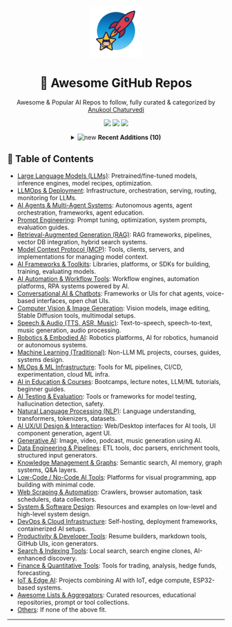 <p align="center"><img src="assets/awesome-logo.png" width="120" alt="Awesome Repos"/></p>
<h1 align="center">🚀 Awesome GitHub Repos</h1>
<p align="center">Awesome & Popular AI Repos to follow, fully curated & categorized by <a href="https://github.com/anukchat">Anukool Chaturvedi</a></p>
<p align="center">
  <a href="https://github.com/anukchat/awesome-github-repos/stargazers"><img src="https://img.shields.io/github/stars/anukchat/awesome-github-repos?style=flat-square"></a>
  <a href="https://github.com/anukchat/awesome-github-repos/network/members"><img src="https://img.shields.io/github/forks/anukchat/awesome-github-repos?style=flat-square"></a>
  <a href="https://github.com/anukchat/awesome-github-repos/blob/main/LICENSE"><img src="https://img.shields.io/github/license/anukchat/awesome-github-repos?style=flat-square"></a>
  </p>

<details align="center">
<summary><img src="https://github.com/Anmol-Baranwal/Cool-GIFs-For-GitHub/assets/74038190/9037a869-528d-44e2-acaa-288c260ec742" width="28" alt="new"/> <strong>Recent Additions (10)</strong></summary>

<table align="center"><tr><td style="vertical-align:top; padding: 24px 36px; text-align:center;"><div align="left"><img src="https://github.com/Anmol-Baranwal/Cool-GIFs-For-GitHub/assets/74038190/9037a869-528d-44e2-acaa-288c260ec742" width="40" alt="new"/></div>
<div align="center">
  <img src="https://avatars.githubusercontent.com/u/177409041?v=4" width="32"/><br/>
  <strong><a href="https://github.com/humanlayer/12-factor-agents">humanlayer/12-factor-agents</a> 🔥🔥</strong>
  <br/>
  <em>What are the principles we can use to build LLM-powered software that is actually good enough to put in the hands of pro...</em>
  <br/>
  <span>
    <a href="https://github.com/humanlayer/12-factor-agents/stargazers"><img src="https://img.shields.io/github/stars/humanlayer/12-factor-agents?style=flat-square&labelColor=343b41"></a>
    <a href="https://github.com/humanlayer/12-factor-agents/network/members"><img src="https://img.shields.io/github/forks/humanlayer/12-factor-agents?style=flat-square&labelColor=343b41"></a>
  </span>
</div>

</td><td style="vertical-align:top; padding: 24px 36px; text-align:center;"><div align="left"><img src="https://github.com/Anmol-Baranwal/Cool-GIFs-For-GitHub/assets/74038190/9037a869-528d-44e2-acaa-288c260ec742" width="40" alt="new"/></div>
<div align="center">
  <img src="https://avatars.githubusercontent.com/u/16785467?v=4" width="32"/><br/>
  <strong><a href="https://github.com/googleapis/genai-toolbox">googleapis/genai-toolbox</a> 🔥🔥</strong>
  <br/>
  <em>MCP Toolbox for Databases is an open source MCP server for databases.</em>
  <br/>
  <span>
    <a href="https://github.com/googleapis/genai-toolbox/stargazers"><img src="https://img.shields.io/github/stars/googleapis/genai-toolbox?style=flat-square&labelColor=343b41"></a>
    <a href="https://github.com/googleapis/genai-toolbox/network/members"><img src="https://img.shields.io/github/forks/googleapis/genai-toolbox?style=flat-square&labelColor=343b41"></a>
  </span>
</div>

</td></tr><tr><td style="vertical-align:top; padding: 24px 36px; text-align:center;"><div align="left"><img src="https://github.com/Anmol-Baranwal/Cool-GIFs-For-GitHub/assets/74038190/9037a869-528d-44e2-acaa-288c260ec742" width="40" alt="new"/></div>
<div align="center">
  <img src="https://avatars.githubusercontent.com/u/1247180?v=4" width="32"/><br/>
  <strong><a href="https://github.com/Doriandarko/claude-engineer">Doriandarko/claude-engineer</a> 🔥🔥🔥</strong>
  <br/>
  <em>Claude Engineer is an interactive command-line interface (CLI) that leverages the power of Anthropic's Claude-3.5-Sonnet...</em>
  <br/>
  <span>
    <a href="https://github.com/Doriandarko/claude-engineer/stargazers"><img src="https://img.shields.io/github/stars/Doriandarko/claude-engineer?style=flat-square&labelColor=343b41"></a>
    <a href="https://github.com/Doriandarko/claude-engineer/network/members"><img src="https://img.shields.io/github/forks/Doriandarko/claude-engineer?style=flat-square&labelColor=343b41"></a>
  </span>
</div>

</td><td style="vertical-align:top; padding: 24px 36px; text-align:center;"><div align="left"><img src="https://github.com/Anmol-Baranwal/Cool-GIFs-For-GitHub/assets/74038190/9037a869-528d-44e2-acaa-288c260ec742" width="40" alt="new"/></div>
<div align="center">
  <img src="https://avatars.githubusercontent.com/u/1438012?v=4" width="32"/><br/>
  <strong><a href="https://github.com/markqvist/Reticulum">markqvist/Reticulum</a> 🔥</strong>
  <br/>
  <em>The cryptography-based networking stack for building unstoppable networks with LoRa, Packet Radio, WiFi and everything i...</em>
  <br/>
  <span>
    <a href="https://github.com/markqvist/Reticulum/stargazers"><img src="https://img.shields.io/github/stars/markqvist/Reticulum?style=flat-square&labelColor=343b41"></a>
    <a href="https://github.com/markqvist/Reticulum/network/members"><img src="https://img.shields.io/github/forks/markqvist/Reticulum?style=flat-square&labelColor=343b41"></a>
  </span>
</div>

</td></tr><tr><td style="vertical-align:top; padding: 24px 36px; text-align:center;"><div align="left"><img src="https://github.com/Anmol-Baranwal/Cool-GIFs-For-GitHub/assets/74038190/9037a869-528d-44e2-acaa-288c260ec742" width="40" alt="new"/></div>
<div align="center">
  <img src="https://avatars.githubusercontent.com/u/110412045?v=4" width="32"/><br/>
  <strong><a href="https://github.com/danny-avila/LibreChat">danny-avila/LibreChat</a> 🔥🔥🔥</strong>
  <br/>
  <em>Enhanced ChatGPT Clone: Features Agents, DeepSeek, Anthropic, AWS, OpenAI, Responses API, Azure, Groq, o1, GPT-4o, Mistr...</em>
  <br/>
  <span>
    <a href="https://github.com/danny-avila/LibreChat/stargazers"><img src="https://img.shields.io/github/stars/danny-avila/LibreChat?style=flat-square&labelColor=343b41"></a>
    <a href="https://github.com/danny-avila/LibreChat/network/members"><img src="https://img.shields.io/github/forks/danny-avila/LibreChat?style=flat-square&labelColor=343b41"></a>
  </span>
</div>

</td><td style="vertical-align:top; padding: 24px 36px; text-align:center;"><div align="left"><img src="https://github.com/Anmol-Baranwal/Cool-GIFs-For-GitHub/assets/74038190/9037a869-528d-44e2-acaa-288c260ec742" width="40" alt="new"/></div>
<div align="center">
  <img src="https://avatars.githubusercontent.com/u/128464815?v=4" width="32"/><br/>
  <strong><a href="https://github.com/ComposioHQ/grok-cli">ComposioHQ/grok-cli</a> </strong>
  <br/>
  <em></em>
  <br/>
  <span>
    <a href="https://github.com/ComposioHQ/grok-cli/stargazers"><img src="https://img.shields.io/github/stars/ComposioHQ/grok-cli?style=flat-square&labelColor=343b41"></a>
    <a href="https://github.com/ComposioHQ/grok-cli/network/members"><img src="https://img.shields.io/github/forks/ComposioHQ/grok-cli?style=flat-square&labelColor=343b41"></a>
  </span>
</div>

</td></tr><tr><td style="vertical-align:top; padding: 24px 36px; text-align:center;"><div align="left"><img src="https://github.com/Anmol-Baranwal/Cool-GIFs-For-GitHub/assets/74038190/9037a869-528d-44e2-acaa-288c260ec742" width="40" alt="new"/></div>
<div align="center">
  <img src="https://avatars.githubusercontent.com/u/87350760?v=4" width="32"/><br/>
  <strong><a href="https://github.com/RapidAI/RapidOCR">RapidAI/RapidOCR</a> 🔥</strong>
  <br/>
  <em>📄 Awesome OCR multiple programing languages toolkits based on ONNXRuntime, OpenVINO, PaddlePaddle and PyTorch.</em>
  <br/>
  <span>
    <a href="https://github.com/RapidAI/RapidOCR/stargazers"><img src="https://img.shields.io/github/stars/RapidAI/RapidOCR?style=flat-square&labelColor=343b41"></a>
    <a href="https://github.com/RapidAI/RapidOCR/network/members"><img src="https://img.shields.io/github/forks/RapidAI/RapidOCR?style=flat-square&labelColor=343b41"></a>
  </span>
</div>

</td><td style="vertical-align:top; padding: 24px 36px; text-align:center;"><div align="left"><img src="https://github.com/Anmol-Baranwal/Cool-GIFs-For-GitHub/assets/74038190/9037a869-528d-44e2-acaa-288c260ec742" width="40" alt="new"/></div>
<div align="center">
  <img src="https://avatars.githubusercontent.com/u/120314019?v=4" width="32"/><br/>
  <strong><a href="https://github.com/metorial/mcp-containers">metorial/mcp-containers</a> 🔥</strong>
  <br/>
  <em>Containerized versions of hundreds of MCP servers 📡 🧠</em>
  <br/>
  <span>
    <a href="https://github.com/metorial/mcp-containers/stargazers"><img src="https://img.shields.io/github/stars/metorial/mcp-containers?style=flat-square&labelColor=343b41"></a>
    <a href="https://github.com/metorial/mcp-containers/network/members"><img src="https://img.shields.io/github/forks/metorial/mcp-containers?style=flat-square&labelColor=343b41"></a>
  </span>
</div>

</td></tr><tr><td style="vertical-align:top; padding: 24px 36px; text-align:center;"><div align="left"><img src="https://github.com/Anmol-Baranwal/Cool-GIFs-For-GitHub/assets/74038190/9037a869-528d-44e2-acaa-288c260ec742" width="40" alt="new"/></div>
<div align="center">
  <img src="https://avatars.githubusercontent.com/u/1054593?v=4" width="32"/><br/>
  <strong><a href="https://github.com/philfung/awesome-reliable-robotics">philfung/awesome-reliable-robotics</a> </strong>
  <br/>
  <em>Robotics research demonstrating reliability and robustness in the real world (continuously updated)</em>
  <br/>
  <span>
    <a href="https://github.com/philfung/awesome-reliable-robotics/stargazers"><img src="https://img.shields.io/github/stars/philfung/awesome-reliable-robotics?style=flat-square&labelColor=343b41"></a>
    <a href="https://github.com/philfung/awesome-reliable-robotics/network/members"><img src="https://img.shields.io/github/forks/philfung/awesome-reliable-robotics?style=flat-square&labelColor=343b41"></a>
  </span>
</div>

</td><td style="vertical-align:top; padding: 24px 36px; text-align:center;"><div align="left"><img src="https://github.com/Anmol-Baranwal/Cool-GIFs-For-GitHub/assets/74038190/9037a869-528d-44e2-acaa-288c260ec742" width="40" alt="new"/></div>
<div align="center">
  <img src="https://avatars.githubusercontent.com/u/193350244?v=4" width="32"/><br/>
  <strong><a href="https://github.com/The-Pocket/PocketFlow-Tutorial-Codebase-Knowledge">The-Pocket/PocketFlow-Tutorial-Codebase-Knowledge</a> 🔥🔥🔥</strong>
  <br/>
  <em>Pocket Flow: Codebase to Tutorial</em>
  <br/>
  <span>
    <a href="https://github.com/The-Pocket/PocketFlow-Tutorial-Codebase-Knowledge/stargazers"><img src="https://img.shields.io/github/stars/The-Pocket/PocketFlow-Tutorial-Codebase-Knowledge?style=flat-square&labelColor=343b41"></a>
    <a href="https://github.com/The-Pocket/PocketFlow-Tutorial-Codebase-Knowledge/network/members"><img src="https://img.shields.io/github/forks/The-Pocket/PocketFlow-Tutorial-Codebase-Knowledge?style=flat-square&labelColor=343b41"></a>
  </span>
</div>

</td></tr></table>

</details>

## 📑 Table of Contents

- [Large Language Models (LLMs)](categories/large-language-models-llms.md): Pretrained/fine-tuned models, inference engines, model recipes, optimization.
- [LLMOps & Deployment](categories/llmops-deployment.md): Infrastructure, orchestration, serving, routing, monitoring for LLMs.
- [AI Agents & Multi-Agent Systems](categories/ai-agents-multi-agent-systems.md): Autonomous agents, agent orchestration, frameworks, agent education.
- [Prompt Engineering](categories/prompt-engineering.md): Prompt tuning, optimization, system prompts, evaluation guides.
- [Retrieval-Augmented Generation (RAG)](categories/retrieval-augmented-generation-rag.md): RAG frameworks, pipelines, vector DB integration, hybrid search systems.
- [Model Context Protocol (MCP)](categories/model-context-protocol-mcp.md): Tools, clients, servers, and implementations for managing model context.
- [AI Frameworks & Toolkits](categories/ai-frameworks-toolkits.md): Libraries, platforms, or SDKs for building, training, evaluating models.
- [AI Automation & Workflow Tools](categories/ai-automation-workflow-tools.md): Workflow engines, automation platforms, RPA systems powered by AI.
- [Conversational AI & Chatbots](categories/conversational-ai-chatbots.md): Frameworks or UIs for chat agents, voice-based interfaces, open chat UIs.
- [Computer Vision & Image Generation](categories/computer-vision-image-generation.md): Vision models, image editing, Stable Diffusion tools, multimodal setups.
- [Speech & Audio (TTS, ASR, Music)](categories/speech-audio-tts-asr-music.md): Text-to-speech, speech-to-text, music generation, audio processing.
- [Robotics & Embodied AI](categories/robotics-embodied-ai.md): Robotics platforms, AI for robotics, humanoid or autonomous systems.
- [Machine Learning (Traditional)](categories/machine-learning-traditional.md): Non-LLM ML projects, courses, guides, systems design.
- [MLOps & ML Infrastructure](categories/mlops-ml-infrastructure.md): Tools for ML pipelines, CI/CD, experimentation, cloud ML infra.
- [AI in Education & Courses](categories/ai-in-education-courses.md): Bootcamps, lecture notes, LLM/ML tutorials, beginner guides.
- [AI Testing & Evaluation](categories/ai-testing-evaluation.md): Tools or frameworks for model testing, hallucination detection, safety.
- [Natural Language Processing (NLP)](categories/natural-language-processing-nlp.md): Language understanding, transformers, tokenizers, datasets.
- [AI UX/UI Design & Interaction](categories/ai-ux-ui-design-interaction.md): Web/Desktop interfaces for AI tools, UI component generation, agent UI.
- [Generative AI](categories/generative-ai.md): Image, video, podcast, music generation using AI.
- [Data Engineering & Pipelines](categories/data-engineering-pipelines.md): ETL tools, doc parsers, enrichment tools, structured input generators.
- [Knowledge Management & Graphs](categories/knowledge-management-graphs.md): Semantic search, AI memory, graph systems, Q&A layers.
- [Low-Code / No-Code AI Tools](categories/low-code-no-code-ai-tools.md): Platforms for visual programming, app building with minimal code.
- [Web Scraping & Automation](categories/web-scraping-automation.md): Crawlers, browser automation, task schedulers, data collectors.
- [System & Software Design](categories/system-software-design.md): Resources and examples on low-level and high-level system design.
- [DevOps & Cloud Infrastructure](categories/devops-cloud-infrastructure.md): Self-hosting, deployment frameworks, containerized AI setups.
- [Productivity & Developer Tools](categories/productivity-developer-tools.md): Resume builders, markdown tools, GitHub UIs, icon generators.
- [Search & Indexing Tools](categories/search-indexing-tools.md): Local search, search engine clones, AI-enhanced discovery.
- [Finance & Quantitative Tools](categories/finance-quantitative-tools.md): Tools for trading, analysis, hedge funds, forecasting.
- [IoT & Edge AI](categories/iot-edge-ai.md): Projects combining AI with IoT, edge compute, ESP32-based systems.
- [Awesome Lists & Aggregators](categories/awesome-lists-aggregators.md): Curated resources, educational repositories, prompt or tool collections.
- [Others](categories/others.md): If none of the above fit.

---

